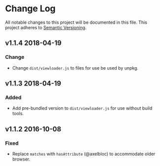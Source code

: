 # Change Log

All notable changes to this project will be documented in this file.
This project adheres to [Semantic Versioning](http://semver.org/).

## v1.1.4 2018-04-19

### Change

* Change `dist/viewloader.js` to files for use be used by unpkg.

## v1.1.3 2018-04-19

### Added

* Add pre-bundled version to `dist/viewloader.js` for use without build tools.

## v1.1.2 2016-10-08

### Fixed

* Replace `matches` with `hasAttribute` (@axelbloc) to accommodate older browser.
